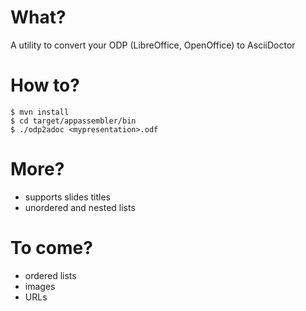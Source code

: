 # What?

A utility to convert your ODP (LibreOffice, OpenOffice) to AsciiDoctor

# How to?

    $ mvn install
    $ cd target/appassembler/bin
    $ ./odp2adoc <mypresentation>.odf

# More?

* supports slides titles
* unordered and nested lists

# To come?

* ordered lists
* images
* URLs